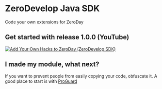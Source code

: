 # ZeroDevelop Java SDK
Code your own extensions for ZeroDay

## Get started with release 1.0.0 (YouTube)
[![Add Your Own Hacks to ZeroDay (ZeroDevelop SDK)](https://img.youtube.com/vi/Yx6XqgJbmNk/0.jpg)](https://www.youtube.com/watch?v=Yx6XqgJbmNk)

## I made my module, what next?
If you want to prevent people from easily copying your code, obfuscate it. A good place to start is with [ProGuard](https://sourceforge.net/projects/proguard/files/latest/download)
